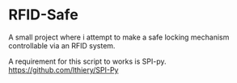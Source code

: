 # RFID-Safe
A small project where i attempt to make a safe locking mechanism controllable via an RFID system.

A requirement for this script to works is SPI-py. https://github.com/lthiery/SPI-Py
